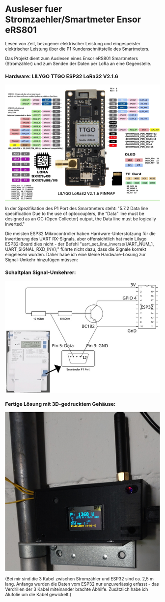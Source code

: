 # Ausleser fuer Stromzaehler/Smartmeter Ensor eRS801
Lesen von Zeit, bezogener elektrischer Leistung und eingespeister elektrischer Leistung über die P1 Kundenschnittstelle des Smartmeters.

Das Projekt dient zum Auslesen eines Ensor eRS801 Smartmeters (Stromzähler)
und zum Senden der Daten per LoRa an eine Gegenstelle.

### Hardware:  LILYGO TTGO ESP32 LoRa32 V2.1.6
![Mikroprozessor](https://github.com/c-e-github/Ausleser-fuer-Stromzaehler-Smartmeter-Ensor-eRS801/blob/main/pics/TTGO_ESP32_LoRa_V2_pinout_pinmap.jpg)

 
In der Spezifikation des P1 Port des Smartmeters steht:
"5.7.2 Data line specification
Due to the use of optocouplers, the “Data” line must be designed as an OC (Open Collector) output, the Data line must be logically inverted."  

Die meisten ESP32 Mikrocontroller haben Hardware-Unterstützung für die Invertierung des UART RX-Signals, aber offensichtlich hat mein Lilygo ESP32-Board dies nicht - der Befehl "uart_set_line_inverse(UART_NUM_1, UART_SIGNAL_RXD_INV);" führte nicht dazu, dass die Signale korrekt eingelesen wurden. Daher habe ich eine kleine Hardware-Lösung zur Signal-Umkehr hinzufügen müssen:

### Schaltplan Signal-Umkehrer:
![Signal-Umkehrer](https://github.com/c-e-github/Ausleser-fuer-Stromzaehler-Smartmeter-Ensor-eRS801/blob/main/pics/schaltplan-mit-transistor.jpg)
  
  
### Fertige Lösung mit 3D-gedrucktem Gehäuse:
![Gehaeuse](https://github.com/c-e-github/Ausleser-fuer-Stromzaehler-Smartmeter-Ensor-eRS801/blob/main/pics/e450-Leser-gh.jpg)

  
(Bei mir sind die 3 Kabel zwischen Stromzähler und ESP32 sind ca. 2,5 m lang. Anfangs wurden die Daten vom ESP32 nur unzuverlässig erfasst - das Verdrillen der 3 Kabel miteinander brachte Abhilfe. Zusätzlich habe ich Alufolie um die Kabel gewickelt.)

